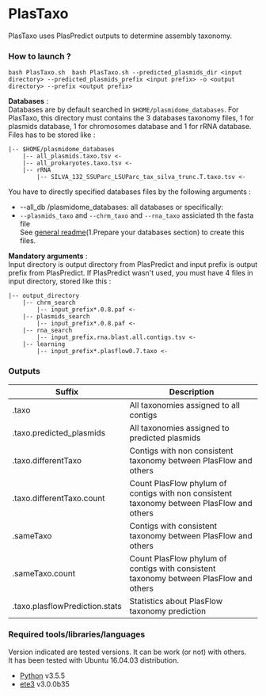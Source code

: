 # PlasTaxo 
 
PlasTaxo uses PlasPredict outputs to determine assembly taxonomy.  

### How to launch ? 

```bash PlasTaxo.sh  bash PlasTaxo.sh --predicted_plasmids_dir <input directory> --predicted_plasmids_prefix <input prefix> -o <output directory> --prefix <output prefix>```

**Databases** :  
Databases are by default searched in `$HOME/plasmidome_databases`. For PlasTaxo, this directory must contains the 3 databases taxonomy files, 1 for plasmids database, 1 for chromosomes database and 1 for rRNA database. Files has to be stored like :  
```
|-- $HOME/plasmidome_databases
	|-- all_plasmids.taxo.tsv <-
	|-- all_prokaryotes.taxo.tsv <- 
	|-- rRNA
		|-- SILVA_132_SSUParc_LSUParc_tax_silva_trunc.T.taxo.tsv <-  
```
You have to directly specified databases files by the following arguments :
* --all_db <path>/plasmidome_databases: all databases
or specifically:
* `--plasmids_taxo` and `--chrm_taxo` and `--rna_taxo` assiciated th the fasta file   
See [general readme](https://github.com/meb-team/plasmidome_scripts/)(1.Prepare your databases section) to create this files. 	

**Mandatory arguments** :  
Input directory is output directory from PlasPredict and input prefix is output prefix from PlasPredict. If PlasPredict wasn't used, you must have 4 files in input directory, stored like this :    
```
|-- output_directory  
	|-- chrm_search  
		|-- input_prefix*.0.8.paf <-  
	|-- plasmids_search  
		|-- input_prefix*.0.8.paf <-
	|-- rna_search   
		|-- input_prefix.rna.blast.all.contigs.tsv <- 
	|-- learning  
		|-- input_prefix*.plasflow0.7.taxo <-  
```

### Outputs 

| Suffix | Description | 
|---------|------------|
|.taxo|All taxonomies assigned to all contigs| 
|.taxo.predicted_plasmids|All taxonomies assigned to predicted plasmids|
|.taxo.differentTaxo|Contigs with non consistent taxonomy between PlasFlow and others| 
|.taxo.differentTaxo.count|Count PlasFlow phylum of contigs with non consistent taxonomy between PlasFlow and others| 
|.sameTaxo|Contigs with consistent taxonomy between PlasFlow and others| 
|.sameTaxo.count|Count PlasFlow phylum of contigs with consistent taxonomy between PlasFlow and others|
|.taxo.plasflowPrediction.stats|Statistics about PlasFlow taxonomy prediction| 

### Required tools/libraries/languages
Version indicated are tested versions. It can be work (or not) with others.  
It has been tested with Ubuntu 16.04.03 distribution.  
* [Python](https://www.python.org/download/releases/3.0/) v3.5.5
* [ete3](http://etetoolkit.org/) v3.0.0b35


 		
		
		


